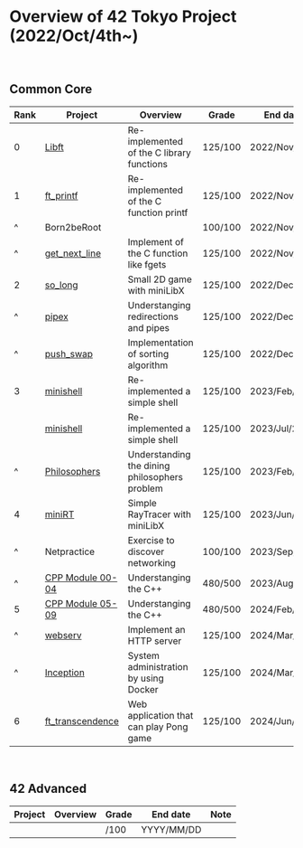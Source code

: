 # Overview of 42 Tokyo Project (2022/Oct/4th~)

<br>

## Common Core
| Rank | Project                | Overview                                      | Grade   | End date      | Note                     | 
| ---- | ---------------------- | --------------------------------------------- | ------- | ------------- | ------------------------ | 
| 0    | [Libft][1]             | Re-implemented of the C library functions     | 125/100 | 2022/Nov/14th | [42_libs][2](update ver) | 
| 1    | [ft_printf][3]         | Re-implemented of the C function printf       | 125/100 | 2022/Nov/17th |                          | 
| ^    | Born2beRoot            |                                               | 100/100 | 2022/Nov/18th |                          |
| ^    | [get_next_line][4]     | Implement of the C function like fgets        | 125/100 | 2022/Nov/23th |                          | 
| 2    | [so_long][5]           | Small 2D game with miniLibX                   | 125/100 | 2022/Dec/2nd  |                          | 
| ^    | [pipex][6]             | Understanging redirections and pipes          | 125/100 | 2022/Dec/16th |                          | 
| ^    | [push_swap][7]         | Implementation of sorting algorithm           | 125/100 | 2022/Dec/30th |                          | 
| 3    | [minishell][8]         | Re-implemented a simple shell                 | 125/100 | 2023/Feb/12th | with [weijuan82113][101] | 
|      | [minishell][13]        | Re-implemented a simple shell                 | 125/100 | 2023/Jul/26th | with [habvi][103]        | 
| ^    | [Philosophers][9]      | Understanding the dining philosophers problem | 125/100 | 2023/Feb/27th |                          | 
| 4    | [miniRT][10]           | Simple RayTracer with miniLibX      　　         | 125/100 | 2023/Jun/18th | with [molhot][102]       |
| ^    | Netpractice            | Exercise to discover networking               | 100/100 | 2023/Sep/6th  |                          | 
| ^    | [CPP Module 00-04][11] | Understanging the C++                         | 480/500 | 2023/Aug/1st  |                          | 
| 5    | [CPP Module 05-09][12] | Understanging the C++                         | 480/500 | 2024/Feb/5th  |                          | 
| ^    | [webserv][14]          | Implement an HTTP server                      | 125/100 | 2024/Mar/12th |                          | 
| ^    | [Inception][15]        | System administration by using Docker         | 125/100 | 2024/Mar/24th |                          | 
| 6    | [ft_transcendence][16] | Web application that can play Pong game       | 125/100 | 2024/Jun/24th | with [uminomae][104]     | 

[1]:https://github.com/ak0327/42_libft
[2]:https://github.com/ak0327/42_libs
[3]:https://github.com/ak0327/42_ft_printf
[4]:https://github.com/ak0327/42_get_next_line
[5]:https://github.com/ak0327/42_so_long
[6]:https://github.com/ak0327/42_pipex
[7]:https://github.com/ak0327/42_push_swap
[8]:https://github.com/minishellakirawchen/minishell_rev1
[9]:https://github.com/ak0327/42_philosophers
[10]:https://github.com/42minirt/miniRT
[11]:https://github.com/ak0327/42_CPP_Module_00-04
[12]:https://github.com/ak0327/42_CPP_Module_05-09
[13]:https://github.com/habvi/42_minishell
[14]:https://github.com/ak0327/42_webserv
[15]:https://github.com/ak0327/42_Inception
[16]:https://github.com/42trans/ft_transcendence

[101]:https://github.com/weijuan82113
[102]:https://github.com/molhot
[103]:https://github.com/habvi
[104]:https://github.com/uminomae

<br>

## 42 Advanced
| Project                | Overview                      | Grade   | End date      | Note                     | 
| ---------------------- | ----------------------------- | ------- | ------------- | ------------------------ | 
|                        |                               |    /100 | YYYY/MM/DD    |                          | 
